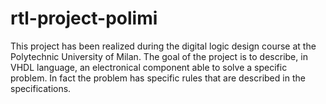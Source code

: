 # rtl-project-polimi

This project has been realized during the digital logic design course at the Polytechnic University of Milan. The goal of the project is to describe, in VHDL language,
an electronical component able to solve a specific problem. In fact the problem has specific rules that are described in the specifications.
